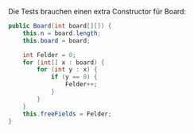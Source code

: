 Die Tests brauchen einen extra Constructor für Board:

```java
public Board(int board[][]) {
    this.n = board.length;
    this.board = board;

    int Felder = 0;
    for (int[] x : board) {
        for (int y : x) {
            if (y == 0) {
                Felder++;
            }
        }
    }
    this.freeFields = Felder;
}
```
